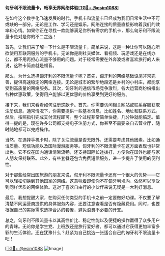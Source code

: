 **匈牙利不限流量卡，畅享无界网络体验[[TG💪+ @esim1088](https://t.me/s/esim1088)]**

在如今这个数字化飞速发展的时代，手机卡和流量卡已经成为我们日常生活中不可或缺的一部分。无论是工作、学习还是娱乐，网络连接的质量直接影响着我们的效率和心情。如果你正在寻找一款能够满足你所有需求的手机卡，那么匈牙利不限流量卡绝对是你的不二之选！

首先，让我们来了解一下什么是不限流量卡。简单来说，这是一种让你可以随心所欲使用互联网服务的手机卡。无论你是刷社交媒体、看视频、玩游戏还是在线办公，都不用再担心流量不够用的问题。对于经常需要在外奔波或者喜欢旅行的人来说，这种卡简直就是福音。

那么，为什么选择匈牙利的不限流量卡呢？首先，匈牙利的网络基础设施非常完善，提供高速稳定的网络连接。无论是城市的繁华地段还是乡村的小村庄，都能享受到高质量的网络服务。其次，匈牙利的通信市场竞争激烈，各大运营商纷纷推出各种优惠政策，使得用户能够以更优惠的价格享受到更好的服务。

接下来，我们来看看如何注册这款卡。首先，你需要访问相关网站或联系客服获取注册信息。通常情况下，你需要提供一些基本信息，比如姓名、地址和联系方式。然后，按照指引完成支付流程即可。整个过程非常简单快捷，几分钟就能搞定。值得一提的是，现在许多公司都支持电子注册方式，你甚至不需要亲自去营业厅，随时随地都可以完成操作。

当然，在选择手机卡时，除了关注流量是否无限外，还需要考虑其他因素。比如通话质量、短信功能以及国际漫游服务等。匈牙利的不限流量卡在这方面表现也非常出色。它不仅在国内通话清晰流畅，还支持国际长途拨打，方便你在国外也能与家人朋友保持联系。此外，有些套餐还包含免费短信服务，进一步提升了使用的便利性。

对于那些经常出国旅游的朋友来说，匈牙利不限流量卡还有一个很大的优势——它可以轻松切换到其他国家的网络。这意味着即使你不在匈牙利境内，依然可以享受到同样优质的网络体验。这对于喜欢自由行的小伙伴来说无疑是一大利好消息。

最后，我想提醒大家，在购买任何类型的手机卡之前一定要做好功课。不仅要了解清楚不同运营商提供的具体服务内容，还要注意查看是否有隐藏费用。同时，也要根据自己的实际需求选择合适的套餐，避免浪费不必要的开支。

总之，匈牙利不限流量卡以其高性价比、稳定性能以及便捷的操作赢得了众多用户的青睐。无论你是学生党、上班族还是旅行爱好者，都可以通过它获得更加丰富多彩的生活体验。还在犹豫什么？赶紧为自己挑选一张适合自己的匈牙利不限流量卡吧！

[[TG💪+ @esim1088](https://t.me/s/esim1088) ![Image](https://i.postimg.cc/4NQfJmqS/Snipaste-2025-05-13-00-14-12.png)]